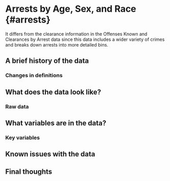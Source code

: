 # Arrests by Age, Sex, and Race {#arrests}



It differs from the clearance information in the Offenses Known and Clearances by Arrest data since this data includes a wider variety of crimes and breaks down arrests into more detailed bins.

## A brief history of the data

### Changes in definitions

## What does the data look like?

### Raw data



## What variables are in the data?

### Key variables

## Known issues with the data

## Final thoughts
